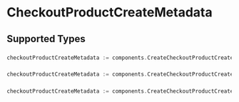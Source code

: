 # CheckoutProductCreateMetadata


## Supported Types

### 

```go
checkoutProductCreateMetadata := components.CreateCheckoutProductCreateMetadataStr(string{/* values here */})
```

### 

```go
checkoutProductCreateMetadata := components.CreateCheckoutProductCreateMetadataInteger(int64{/* values here */})
```

### 

```go
checkoutProductCreateMetadata := components.CreateCheckoutProductCreateMetadataBoolean(bool{/* values here */})
```

